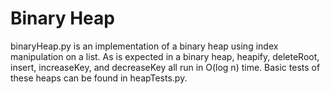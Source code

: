 # Binary Heap
binaryHeap.py is an implementation of a binary heap using index manipulation on
a list. As is expected in a binary heap, heapify, deleteRoot, insert,
increaseKey, and decreaseKey all run in O(log n) time. Basic tests of these
heaps can be found in heapTests.py.
